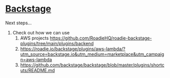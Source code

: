 # [Backstage](https://backstage.io)

Next steps...

1. Check out how we can use 
   1. AWS projects https://github.com/RoadieHQ/roadie-backstage-plugins/tree/main/plugins/backend
   2. https://roadie.io/backstage/plugins/aws-lambda/?utm_source=backstage.io&utm_medium=marketplace&utm_campaign=aws-lambda
   3. https://github.com/backstage/backstage/blob/master/plugins/shortcuts/README.md